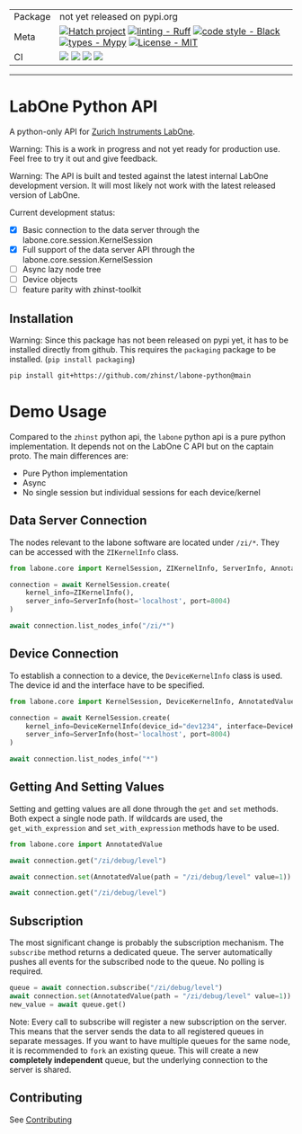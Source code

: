 | | |
| --- | --- |
| Package | not yet released on pypi.org |
| Meta | [![Hatch project](https://img.shields.io/badge/%F0%9F%A5%9A-Hatch-4051b5.svg)](https://github.com/pypa/hatch) [![linting - Ruff](https://img.shields.io/endpoint?url=https://raw.githubusercontent.com/charliermarsh/ruff/main/assets/badge/v0.json)](https://github.com/charliermarsh/ruff) [![code style - Black](https://img.shields.io/badge/code%20style-black-000000.svg)](https://github.com/psf/black) [![types - Mypy](https://img.shields.io/badge/types-Mypy-blue.svg)](https://github.com/python/mypy) [![License - MIT](https://img.shields.io/badge/license-MIT-9400d3.svg)](https://spdx.org/licenses/)|
| CI | ![](https://github.com/zhinst/labone-python/actions/workflows/github-code-scanning/codeql/badge.svg) ![](https://codecov.io/gh/zhinst/labone-python/branch/main/graph/badge.svg?token=VUDDFQE20M) ![](https://github.com/zhinst/labone-python/actions/workflows/code_quality.yml/badge.svg) ![](https://github.com/zhinst/labone-python/actions/workflows/tests.yml/badge.svg) | 
-----

# LabOne Python API

A python-only API for [Zurich Instruments LabOne](https://www.zhinst.com/labone).

Warning:
    This is a work in progress and not yet ready for production use. Feel free
    to try it out and give feedback.

Warning:
    The API is built and tested against the latest internal LabOne development
    version. It will most likely not work with the latest released version of LabOne.

Current development status:

* [x] Basic connection to the data server through the labone.core.session.KernelSession
* [x] Full support of the data server API through the labone.core.session.KernelSession
* [ ] Async lazy node tree 
* [ ] Device objects
* [ ] feature parity with zhinst-toolkit

## Installation

Warning: 
    Since this package has not been released on pypi yet, it has to be installed
    directly from github. This requires the `packaging` package to be installed.
    (`pip install packaging`)

```bash
pip install git+https://github.com/zhinst/labone-python@main
```

# Demo Usage

Compared to the `zhinst` python api, the `labone` python api is a pure python
implementation. It depends not on the LabOne C API but on the captain proto.
The main differences are:

* Pure Python implementation
* Async
* No single session but individual sessions for each device/kernel

## Data Server Connection

The nodes relevant to the labone software are located under `/zi/*`. They
can be accessed with the `ZIKernelInfo` class.

```python
from labone.core import KernelSession, ZIKernelInfo, ServerInfo, AnnotatedValue

connection = await KernelSession.create(
    kernel_info=ZIKernelInfo(),
    server_info=ServerInfo(host='localhost', port=8004)
)

await connection.list_nodes_info("/zi/*")
```

## Device Connection

To establish a connection to a device, the `DeviceKernelInfo` class is used.
The device id and the interface have to be specified.

```python
from labone.core import KernelSession, DeviceKernelInfo, AnnotatedValue

connection = await KernelSession.create(
    kernel_info=DeviceKernelInfo(device_id="dev1234", interface=DeviceKernelInfo.GbE),
    server_info=ServerInfo(host='localhost', port=8004)
)

await connection.list_nodes_info("*")
```

## Getting And Setting Values

Setting and getting values are all done through the `get` and `set` methods.
Both expect a single node path. If wildcards are used, the `get_with_expression`
and `set_with_expression` methods have to be used.

```python
from labone.core import AnnotatedValue

await connection.get("/zi/debug/level")

await connection.set(AnnotatedValue(path = "/zi/debug/level" value=1))

await connection.get("/zi/debug/level")
```

## Subscription

The most significant change is probably the subscription mechanism. The `subscribe` method
returns a dedicated queue. The server automatically pushes all events for
the subscribed node to the queue. No polling is required.

```python
queue = await connection.subscribe("/zi/debug/level")
await connection.set(AnnotatedValue(path = "/zi/debug/level" value=1))
new_value = await queue.get()
```

Note:
    Every call to subscribe will register a new subscription on the server.
    This means that the server sends the data to all registered queues in 
    separate messages. If you want to have multiple queues for the same node,
    it is recommended to `fork` an existing queue. This will create a new
    **completely independent** queue, but the underlying connection to the
    server is shared.

## Contributing

See [Contributing](CONTRIBUTING.md)

